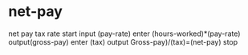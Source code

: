 # net-pay
net pay tax rate
start
  input (pay-rate) 
  enter (hours-worked)*(pay-rate)
  output(gross-pay)
  enter (tax)
  output Gross-pay)/(tax)=(net-pay)
stop  
  
